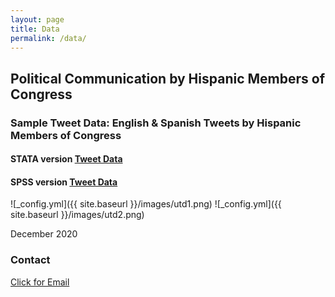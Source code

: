 ```yaml
---
layout: page
title: Data
permalink: /data/
---
```


## Political Communication by Hispanic Members of Congress

### Sample Tweet Data: English & Spanish Tweets by Hispanic Members of Congress

#### STATA version [Tweet Data](/images/EngSpanTweets.dta)

#### SPSS version  [Tweet Data](/images/EngSpanTweets.sav)



![_config.yml]({{ site.baseurl }}/images/utd1.png)
![_config.yml]({{ site.baseurl }}/images/utd2.png)

December 2020

### Contact
[Click for Email](mailto:cxg172030@utdallas.edu)
